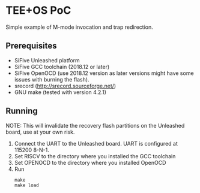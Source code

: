 # TEE+OS PoC

Simple example of M-mode invocation and trap redirection.

## Prerequisites

- SiFive Unleashed platform
- SiFive GCC toolchain (2018.12 or later)
- SiFive OpenOCD (use 2018.12 version as later versions might have some issues
  with burning the flash).
- srecord (http://srecord.sourceforge.net/)
- GNU make (tested with version 4.2.1)

## Running

NOTE: This will invalidate the recovery flash partitions on the Unleashed
board, use at your own risk.

1. Connect the UART to the Unleashed board. UART is configured at 115200 8-N-1.
2. Set RISCV to the directory where you installed the GCC toolchain
3. Set OPENOCD to the directory where you installed OpenOCD
4. Run
    ```
    make
    make load
    ```
